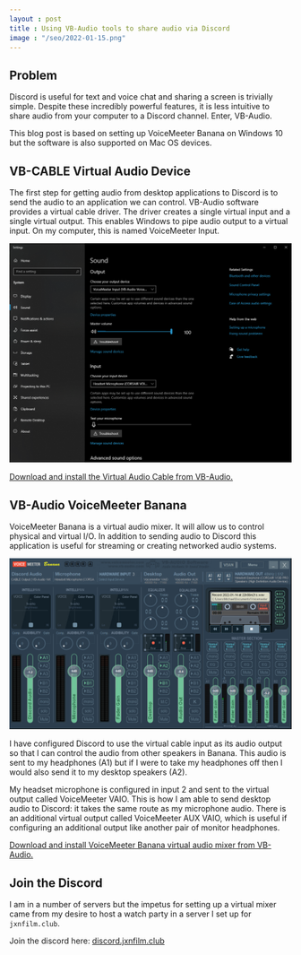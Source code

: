 ```yaml
---
layout : post
title : Using VB-Audio tools to share audio via Discord
image : "/seo/2022-01-15.png"
---
```


## Problem

Discord is useful for text and voice chat and sharing a screen is trivially simple. Despite these incredibly powerful features, it is less intuitive to share audio from your computer to a Discord channel. Enter, VB-Audio.

This blog post is based on setting up VoiceMeeter Banana on Windows 10 but the software is also supported on Mac OS devices.

## VB-CABLE Virtual Audio Device

The first step for getting audio from desktop applications to Discord is to send the audio to an application we can control. VB-Audio software provides a virtual cable driver. The driver creates a single virtual input and a single virtual output. This enables Windows to pipe audio output to a virtual input. On my computer, this is named VoiceMeeter Input.

![In the operating system sound settings, select VoiceMeeter Input as the audio output for all desktop audio.](/img/sound-settings.png)

[Download and install the Virtual Audio Cable from VB-Audio.](https://vb-audio.com/Cable/index.htm)

## VB-Audio VoiceMeeter Banana

VoiceMeeter Banana is a virtual audio mixer. It will allow us to control physical and virtual I/O. In addition to sending audio to Discord this application is useful for streaming or creating networked audio systems.

![VoiceMeeter Banana displays audio inputs into the mixer and can be configured to go to any output using the A/B toggles](/img/voicemeeter-config.png)

I have configured Discord to use the virtual cable input as its audio output so that I can control the audio from other speakers in Banana. This audio is sent to my headphones (A1) but if I were to take my headphones off then I would also send it to my desktop speakers (A2).

My headset microphone is configured in input 2 and sent to the virtual output called VoiceMeeter VAIO. This is how I am able to send desktop audio to Discord: it takes the same route as my microphone audio. There is an additional virtual output called VoiceMeeter AUX VAIO, which is useful if configuring an additional output like another pair of monitor headphones.

[Download and install VoiceMeeter Banana virtual audio mixer from VB-Audio.](https://vb-audio.com/Voicemeeter/banana.htm)

## Join the Discord

I am in a number of servers but the impetus for setting up a virtual mixer came from my desire to host a watch party in a server I set up for `jxnfilm.club`.

Join the discord here: [discord.jxnfilm.club](https://discord.jxnfilm.club)
